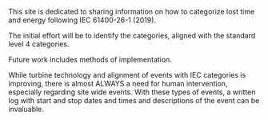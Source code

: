This site is dedicated to sharing information on how to categorize lost time and energy following IEC 61400-26-1 (2019).

The initial effort will be to identify the categories, aligned with the standard level 4 categories.

Future work includes methods of implementation. 

While turbine technology and alignment of events with IEC categories is improving, there is almost ALWAYS a need for human intervention, especially regarding site wide events. With these types of events, a written log with start and stop dates and times and descriptions of the event can be invaluable.


